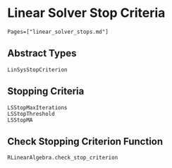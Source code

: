 # Linear Solver Stop Criteria

```@contents
Pages=["linear_solver_stops.md"]
```

## Abstract Types
```@docs
LinSysStopCriterion
```

## Stopping Criteria
```@docs
LSStopMaxIterations
LSStopThreshold
LSStopMA
```

## Check Stopping Criterion Function
```@docs
RLinearAlgebra.check_stop_criterion
```

